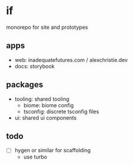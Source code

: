 # if

monorepo for site and prototypes

## apps

- web: inadequatefutures.com / alexchristie.dev
- docs: storybook

## packages

- tooling: shared tooling
    - biome: biome config
    - tsconfig: discrete tsconfig files
- ui: shared ui components

## todo

- [ ] hygen or similar for scaffolding
    - use turbo
